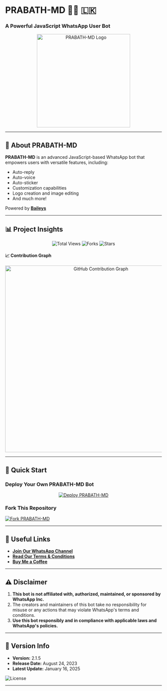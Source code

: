 # PRABATH-MD 👨‍💻 🇱🇰  
### A Powerful JavaScript WhatsApp User Bot  

<p align="center">  
  <a href="https://telegra.ph/file/1743544c222ffd613c219.jpg">
    <img alt="PRABATH-MD Logo" src="https://telegra.ph/file/1743544c222ffd613c219.jpg" width="300">
  </a>  
</p>  

---

## 🌟 About PRABATH-MD   

**PRABATH-MD** is an advanced JavaScript-based WhatsApp bot that empowers users with versatile features, including:  
- Auto-reply  
- Auto-voice  
- Auto-sticker  
- Customization capabilities  
- Logo creation and image editing  
- And much more!  

Powered by **[Baileys](https://github.com/WhiskeySockets/Baileys)**  

---

## 📊 Project Insights  

<p align="center">  
  <img src="https://hits.seeyoufarm.com/api/count/incr/badge.svg?url=https%3A%2F%2Fgithub.com%2FprabathLK%2Fprabath-?ulti-device&count_bg=%2379C83D&title_bg=%23555555&icon=gitpod.svg&icon_color=%23E7E7E7&title=Views&edge_flat=false" alt="Total Views">  
  <img src="https://img.shields.io/github/forks/prabathLK/prabath-multi-device?label=Forks&style=social" alt="Forks">  
  <img src="https://img.shields.io/github/stars/prabathLK/prabath-multi-device?style=social" alt="Stars">  
</p>  

#### 📈 Contribution Graph  
<p align="center">  
  <img src="https://ghchart.rshah.org/techflare384" alt="GitHub Contribution Graph" width="600">  
</p>  

---

## 🚀 Quick Start  

### Deploy Your Own **PRABATH-MD Bot**  

<p align="center">  
  <a href="https://www.prabath-md-official-web.com/">  
    <img src="https://img.shields.io/badge/DEPLOY-CLICK%20HERE-brightgreen?style=for-the-badge&logo=whatsapp" alt="Deploy PRABATH-MD">  
  </a>  
</p>  

### Fork This Repository  

[![Fork PRABATH-MD](https://img.shields.io/badge/FORK%20-PRABATH%20MD-white?style=for-the-badge)](https://github.com/prabathLK/prabath-multi-device/fork)  

---

## 📎 Useful Links  

- **[Join Our WhatsApp Channel](https://whatsapp.com/channel/0029Va5dJKyJpe8oqDXUjI3x)**  
- **[Read Our Terms & Conditions](https://prabath-md-terms-and-rules.vercel.app/)**  
- **[Buy Me a Coffee](https://www.buymeacoffee.com/PrabathKumara)**  

---

## ⚠️ Disclaimer  

1. **This bot is not affiliated with, authorized, maintained, or sponsored by WhatsApp Inc.**  
2. The creators and maintainers of this bot take no responsibility for misuse or any actions that may violate WhatsApp's terms and conditions.  
3. **Use this bot responsibly and in compliance with applicable laws and WhatsApp's policies.**  

---

## 📅 Version Info  

- **Version:** 2.1.5  
- **Release Date:** August 24, 2023  
- **Latest Update:** January 16, 2025  

![License](https://img.shields.io/github/license/prabathLK/prabath-multi-device?color=green&label=License&style=plastic)

---
